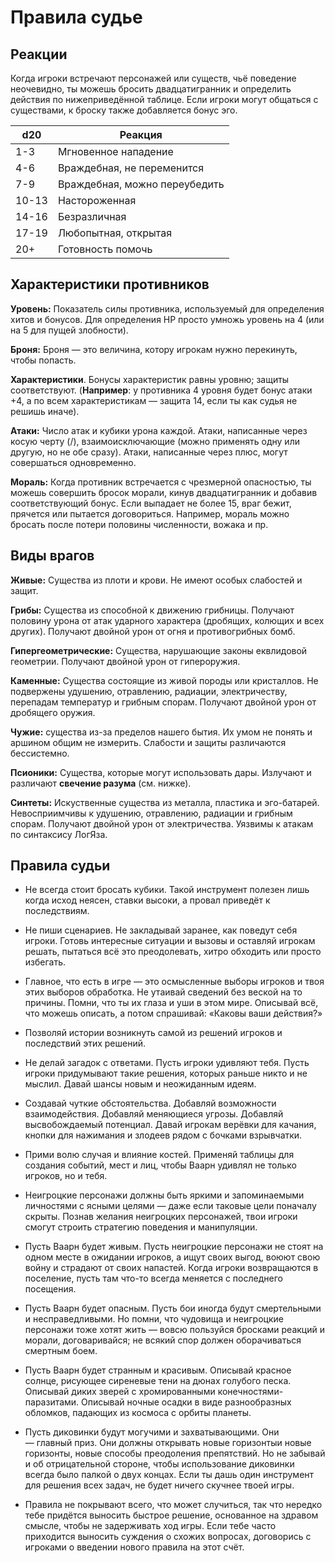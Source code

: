 # Правила судье

## Реакции
Когда игроки встречают персонажей или существ, чьё поведение неочевидно, ты можешь бросить двадцатигранник и определить действия по нижеприведённой таблице. Если игроки могут общаться с существами, к броску также добавляется бонус эго.

|d20|Реакция|
|---|--------|
|1-3|Мгновенное нападение|
|4-6|Враждебная, не переменится|
|7-9|Враждебная, можно переубедить|
|10-13|Настороженная|
|14-16|Безразличная|
|17-19|Любопытная, открытая|
|20+|Готовность помочь|

## Характеристики противников
**Уровень:** Показатель силы противника, используемый для определения хитов и бонусов. Для определения HP просто умножь уровень на 4 (или на 5 для пущей злобности).

**Броня:** Броня — это величина, котору игрокам нужно перекинуть, чтобы попасть.

**Характеристики**. Бонусы характеристик равны уровню; защиты соответствуют. (**Например**: у противника 4 уровня будет бонус атаки +4, а по всем характеристикам — защита 14, если ты как судья не решишь иначе).

**Атаки:** Число атак и кубики урона каждой. Атаки, написанные через косую черту (/), взаимоисключающие (можно применять одну или другую, но не обе сразу). Атаки, написанные через плюс, могут совершаться одновременно.

**Мораль:** Когда противник встречается с чрезмерной опасностью, ты можешь совершить бросок морали, кинув двадцатигранник и добавив соответствующий бонус. Если выпадает не более 15, враг бежит, прячется или пытается договориться. Например, мораль можно бросать после потери половины численности, вожака и пр.

## Виды врагов
**Живые:** Существа из плоти и крови. Не имеют особых слабостей и защит.

**Грибы:** Существа из способной к движению грибницы. Получают половину урона от атак ударного характера (дробящих, колющих и всех других). Получают двойной урон от огня и противогрибных бомб.

**Гипергеометрические:** Существа, нарушающие законы еквлидовой геометрии. Получают двойной урон от гипероружия.

**Каменные:** Существа состоящие из живой породы или кристаллов. Не подвержены удушению, отравлению, радиации, электричеству, перепадам температур и грибным спорам. Получают двойной урон от дробящего оружия.

**Чужие:** существа из-за пределов нашего бытия. Их умом не понять и аршином общим не измерить. Слабости и защиты различаются бессистемно.

**Псионики:** Существа, которые могут использовать дары. Излучают и различают **свечение разума** (см. нижке).

**Синтеты:** Искуственные существа из металла, пластика и эго-батарей. Невосприимчивы к удушению, отравлению, радиации и грибным спорам. Получают двойной урон от электричества. Уязвимы к атакам по синтаксису ЛогЯза.

## Правила судьи

- Не всегда стоит бросать кубики. Такой инструмент полезен лишь когда исход неясен, ставки высоки, а провал приведёт к последствиям.

- Не пиши сценариев. Не закладывай заранее, как поведут себя игроки. Готовь интересные ситуации и вызовы и оставляй игрокам решать, пытаться всё это преодолевать, хитро обходить или просто избегать.

- Главное, что есть в игре — это осмысленные выборы игроков и твоя этих выборов обработка. Не утаивай сведений без веской на то причины. Помни, что ты их глаза и уши в этом мире. Описывай всё, что можешь описать, а потом спрашивай: «Каковы ваши действия?»

- Позволяй истории возникнуть самой из решений игроков и последствий этих решений.

- Не делай загадок с ответами. Пусть игроки удивляют тебя. Пусть игроки придумывают такие решения, которых раньше никто и не мыслил. Давай шансы новым и неожиданным идеям.

- Создавай чуткие обстоятельства. Добавляй возможности взаимодействия. Добавляй меняющиеся угрозы. Добавляй высвобождаемый потенциал. Давай игрокам верёвки для качания, кнопки для нажимания и злодеев рядом с бочками взрывчатки.

- Прими волю случая и влияние костей. Применяй таблицы для создания событий, мест и лиц, чтобы Ваарн удивлял не только игроков, но и тебя.

- Неигроцкие персонажи должны быть яркими и запоминаемыми личностями с ясными целями — даже если таковые цели поначалу скрыты. Познав желания неигроцких персонажей, твои игроки смогут строить стратегию поведения и манипуляции.

- Пусть Ваарн будет живым. Пусть неигроцкие персонажи не стоят на одном месте в ожидании игроков, а ищут своих выгод, воюют свою войну и страдают от своих напастей. Когда игроки возвращаются в поселение, пусть там что-то всегда меняется с последнего посещения.

- Пусть Ваарн будет опасным. Пусть бои иногда будут смертельными и несправедливыми. Но помни, что чудовища и неигроцкие персонажи тоже хотят жить — вовсю пользуйся бросками реакций и морали, договаривайся; не всякий спор должен оборачиваться смертным боем.

- Пусть Ваарн будет странным и красивым. Описывай красное солнце, рисующее сиреневые тени на дюнах голубого песка. Описывай диких зверей с хромированными конечностями-паразитами. Описывай ночные осадки в виде разнообразных обломков, падающих из космоса с орбиты планеты.

- Пусть диковинки будут могучими и захватывающими. Они — главный приз. Они должны открывать новые горизонтыи новые горизонты, новые способы преодоления препятствий. Но не забывай и об отрицательной стороне, чтобы использование диковинки всегда было палкой о двух концах. Если ты дашь один инструмент для решения всех задач, не будет ничего скучнее твоей игры.

- Правила не покрывают всего, что может случиться, так что нередко тебе придётся выносить быстрое решение, основанное на здравом смысле, чтобы не задерживать ход игры. Если тебе часто приходится выносить суждения о схожих вопросах, договорись с игроками о введении нового правила на этот счёт.
